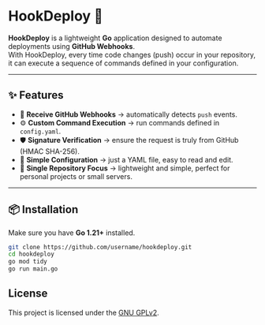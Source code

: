 # HookDeploy 🚀

**HookDeploy** is a lightweight **Go** application designed to automate deployments using **GitHub Webhooks**.  
With HookDeploy, every time code changes (push) occur in your repository, it can execute a sequence of commands defined in your configuration.

---

## ✨ Features
- 📡 **Receive GitHub Webhooks** → automatically detects `push` events.
- ⚙️ **Custom Command Execution** → run commands defined in `config.yaml`.
- 🛡️ **Signature Verification** → ensure the request is truly from GitHub (HMAC SHA-256).
- 📂 **Simple Configuration** → just a YAML file, easy to read and edit.
- 🔧 **Single Repository Focus** → lightweight and simple, perfect for personal projects or small servers.

---

## 📦 Installation
Make sure you have **Go 1.21+** installed.

```bash
git clone https://github.com/username/hookdeploy.git
cd hookdeploy
go mod tidy
go run main.go
```

## License
This project is licensed under the [GNU GPLv2](https://www.gnu.org/licenses/old-licenses/gpl-2.0.html).